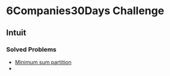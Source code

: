 # 6Companies30Days Challenge
## Intuit

### Solved Problems
- [Minimum sum partition](./minimum-sum-partition.md)
- 